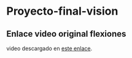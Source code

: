 # Proyecto-final-vision
## Enlace video original flexiones
video descargado en [este enlace](https://drive.google.com/file/d/1teLUdZLHjQiXJKBeFYQdYWn1-RGXUqZy/view?usp=sharing).
